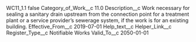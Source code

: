 <?xml version="1.0" encoding="UTF-8"?>
<CustomMetadata xmlns="http://soap.sforce.com/2006/04/metadata" xmlns:xsi="http://www.w3.org/2001/XMLSchema-instance" xmlns:xsd="http://www.w3.org/2001/XMLSchema">
    <label>WC11_1.1</label>
    <protected>false</protected>
    <values>
        <field>Category_of_Work__c</field>
        <value xsi:type="xsd:double">11.0</value>
    </values>
    <values>
        <field>Description__c</field>
        <value xsi:type="xsd:string">Work necessary for sealing a sanitary drain upstream from the connection point for a treatment plant or a service provider’s sewerage system, if the work is for an existing building.</value>
    </values>
    <values>
        <field>Effective_From__c</field>
        <value xsi:type="xsd:date">2019-07-01</value>
    </values>
    <values>
        <field>Help_text__c</field>
        <value xsi:nil="true"/>
    </values>
    <values>
        <field>Helper_Link__c</field>
        <value xsi:nil="true"/>
    </values>
    <values>
        <field>Register_Type__c</field>
        <value xsi:type="xsd:string">Notifiable Works</value>
    </values>
    <values>
        <field>Valid_To__c</field>
        <value xsi:type="xsd:date">2050-01-01</value>
    </values>
</CustomMetadata>
